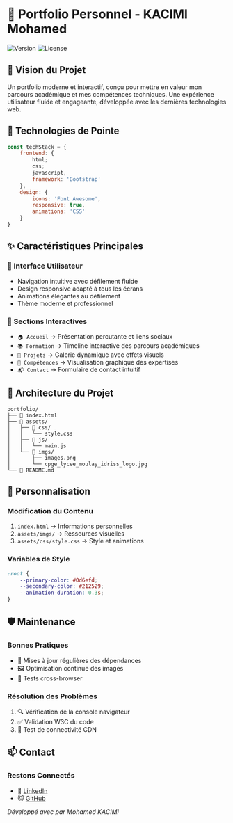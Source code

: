 # 🌟 Portfolio Personnel - KACIMI Mohamed

![Version](https://img.shields.io/badge/version-1.0.0-blue.svg)
![License](https://img.shields.io/badge/license-All%20Rights%20Reserved-yellow.svg)

## 🎯 Vision du Projet
Un portfolio moderne et interactif, conçu pour mettre en valeur mon parcours académique et mes compétences techniques. Une expérience utilisateur fluide et engageante, développée avec les dernières technologies web.

## 🚀 Technologies de Pointe
```javascript
const techStack = {
    frontend: {
        html;
        css;
        javascript,
        framework: 'Bootstrap'
    },
    design: {
        icons: 'Font Awesome',
        responsive: true,
        animations: 'CSS'
    }
}
```

## ✨ Caractéristiques Principales

### 🎨 Interface Utilisateur
- Navigation intuitive avec défilement fluide
- Design responsive adapté à tous les écrans
- Animations élégantes au défilement
- Thème moderne et professionnel

### 📱 Sections Interactives
- `🏠 Accueil` → Présentation percutante et liens sociaux
- `📚 Formation` → Timeline interactive des parcours académiques
- `💼 Projets` → Galerie dynamique avec effets visuels
- `🎯 Compétences` → Visualisation graphique des expertises
- `📬 Contact` → Formulaire de contact intuitif

## 📁 Architecture du Projet
```
portfolio/
├── 📄 index.html
├── 📁 assets/
│   ├── 📁 css/
│   │   └── style.css
│   ├── 📁 js/
│   │   └── main.js
│   └── 📁 imgs/
│       ├── images.png
│       └── cpge_lycee_moulay_idriss_logo.jpg
└── 📄 README.md
```

## 🎨 Personnalisation

### Modification du Contenu
1. `index.html` → Informations personnelles
2. `assets/imgs/` → Ressources visuelles
3. `assets/css/style.css` → Style et animations

### Variables de Style
```css
:root {
    --primary-color: #0d6efd;
    --secondary-color: #212529;
    --animation-duration: 0.3s;
}
```

## 🛡️ Maintenance

### Bonnes Pratiques
- 🔄 Mises à jour régulières des dépendances
- 🖼️ Optimisation continue des images
- 🧪 Tests cross-browser

### Résolution des Problèmes
1. 🔍 Vérification de la console navigateur
2. ✅ Validation W3C du code
3. 📡 Test de connectivité CDN

## 📫 Contact

### Restons Connectés
- 💼 [LinkedIn](https://www.linkedin.com/in/mohamed-kacimi/)
- 🐱 [GitHub](https://github.com/medkacimi)

*Développé avec  par Mohamed KACIMI*
